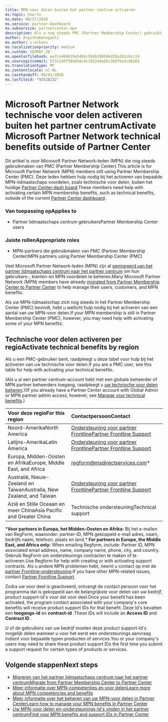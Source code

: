 ```yaml
---
title: MPN-voor delen buiten het partner centrum activeren
ms.topic: how-to
ms.date: 08/27/2020
ms.service: partner-dashboard
ms.subservice: partnercenter-mpn
description: Als u nog steeds PMC (Partner Membership Center) gebruikt, kunt u contact opnemen met wie u de voor delen van technische ondersteuning van MPN kunt activeren en kunt u de ondersteunings-Id's voor voor delen bieden.
author: ArpithaKanuganti
ms.author: v-arkanu
ms.localizationpriority: medium
ms.custom: SEOMAY.20
ms.openlocfilehash: ee7ca469619e548dc59db390566d19a1b1c8cc24
ms.sourcegitcommit: 5f31146f50e01dc4c1922e0a5bc369f0a3cd8162
ms.translationtype: MT
ms.contentlocale: nl-NL
ms.lasthandoff: 09/01/2020
ms.locfileid: "92528232"
---
```

# <a name="activate-microsoft-partner-network-technical-benefits-outside-of-partner-center"></a><span data-ttu-id="c5199-103">Microsoft Partner Network technische voor delen activeren buiten het partner centrum</span><span class="sxs-lookup"><span data-stu-id="c5199-103">Activate Microsoft Partner Network technical benefits outside of Partner Center</span></span>

<span data-ttu-id="c5199-104">Dit artikel is voor Microsoft Partner Network-leden (MPN) die nog steeds gebruikmaken van PMC (Partner Membership Center).</span><span class="sxs-lookup"><span data-stu-id="c5199-104">This article is for Microsoft Partner Network (MPN) members still using Partner Membership Center (PMC).</span></span> <span data-ttu-id="c5199-105">Deze leden hebben hulp nodig bij het activeren van bepaalde MPN-lidmaatschaps voordelen, zoals technische voor delen, buiten het huidige [Partner Center-dash board](https://partner.microsoft.com/dashboard).</span><span class="sxs-lookup"><span data-stu-id="c5199-105">These members need help with activating certain MPN membership benefits, such as technical benefits, outside of the current [Partner Center dashboard](https://partner.microsoft.com/dashboard).</span></span>

### <a name="applies-to"></a><span data-ttu-id="c5199-106">Van toepassing op</span><span class="sxs-lookup"><span data-stu-id="c5199-106">Applies to</span></span>

- <span data-ttu-id="c5199-107">Partner lidmaatschaps centrum gebruikers</span><span class="sxs-lookup"><span data-stu-id="c5199-107">Partner Membership Center users</span></span>

### <a name="appropriate-roles"></a><span data-ttu-id="c5199-108">Juiste rollen</span><span class="sxs-lookup"><span data-stu-id="c5199-108">Appropriate roles</span></span>

- <span data-ttu-id="c5199-109">MPN-partners die gebruikmaken van PMC (Partner Membership Center)</span><span class="sxs-lookup"><span data-stu-id="c5199-109">MPN partners using Partner Membership Center (PMC)</span></span>

<span data-ttu-id="c5199-110">Veel Microsoft Partner Network-leden (MPN) zijn al [gemigreerd van het partner lidmaatschaps centrum naar het partner centrum](prepare-pmc-pc-migration.md) om hun gebruikers-, klanten-en MPN voordelen te beheren.</span><span class="sxs-lookup"><span data-stu-id="c5199-110">Many Microsoft Partner Network (MPN) members have already [migrated from Partner Membership Center to Partner Center](prepare-pmc-pc-migration.md) to help manage their users, customers, and MPN benefits.</span></span>

<span data-ttu-id="c5199-111">Als uw MPN-lidmaatschap zich nog steeds in het Partner Membership Center (PMC) bevindt, hebt u wellicht hulp nodig bij het activeren van een aantal van uw MPN-voor delen.</span><span class="sxs-lookup"><span data-stu-id="c5199-111">If your MPN membership is still in Partner Membership Center (PMC), however, you may need help with activating some of your MPN benefits.</span></span>

## <a name="activate-technical-benefits-by-region"></a><span data-ttu-id="c5199-112">Technische voor delen activeren per regio</span><span class="sxs-lookup"><span data-stu-id="c5199-112">Activate technical benefits by region</span></span>

<span data-ttu-id="c5199-113">Als u een PMC-gebruiker bent, raadpleegt u deze tabel voor hulp bij het activeren van uw technische voor delen.</span><span class="sxs-lookup"><span data-stu-id="c5199-113">If you are a PMC user, see this table for help with activating your technical benefits.</span></span>

<span data-ttu-id="c5199-114">(Als u al een partner centrum-account hebt met een globale beheerder of MPN partner beheerders toegang, raadpleegt u [uw technische voor delen beheren](manage-your-partner-network-benefits.md#manage-technical-benefits).)</span><span class="sxs-lookup"><span data-stu-id="c5199-114">(If you already have a Partner Center account with Global Admin or MPN partner admin access, however, see [Manage your technical benefits](manage-your-partner-network-benefits.md#manage-technical-benefits).)</span></span>

|<span data-ttu-id="c5199-115">Voor deze regio</span><span class="sxs-lookup"><span data-stu-id="c5199-115">For this region</span></span>  | <span data-ttu-id="c5199-116">Contactpersoon</span><span class="sxs-lookup"><span data-stu-id="c5199-116">Contact</span></span> |
|:--------|:------------|
|<span data-ttu-id="c5199-117">Noord-Amerika</span><span class="sxs-lookup"><span data-stu-id="c5199-117">North America</span></span>  | [<span data-ttu-id="c5199-118">Ondersteuning voor partner Frontline</span><span class="sxs-lookup"><span data-stu-id="c5199-118">Partner Frontline Support</span></span>](https://partner.microsoft.com/support?issueid=300-0042)  |
|<span data-ttu-id="c5199-119">Latijns-Amerika</span><span class="sxs-lookup"><span data-stu-id="c5199-119">Latin America</span></span>  | [<span data-ttu-id="c5199-120">Ondersteuning voor partner Frontline</span><span class="sxs-lookup"><span data-stu-id="c5199-120">Partner Frontline Support</span></span>](https://partner.microsoft.com/support?issueid=300-0042)  |
|<span data-ttu-id="c5199-121">Europa, Midden-Oosten en Afrika</span><span class="sxs-lookup"><span data-stu-id="c5199-121">Europe, Middle East, and Africa</span></span>  | [regform@msdirectservices.com](mailto:regform@msdirectservices.com)*  |
|<span data-ttu-id="c5199-122">Australië, Nieuw-Zeeland en Taiwan</span><span class="sxs-lookup"><span data-stu-id="c5199-122">Australia, New Zealand, and Taiwan</span></span>  | [<span data-ttu-id="c5199-123">Ondersteuning voor partner Frontline</span><span class="sxs-lookup"><span data-stu-id="c5199-123">Partner Frontline Support</span></span>](https://partner.microsoft.com/support?issueid=300-0042)  |
|<span data-ttu-id="c5199-124">Azië en Stille Oceaan en meer China</span><span class="sxs-lookup"><span data-stu-id="c5199-124">Asia Pacific and Greater China</span></span>  | <span data-ttu-id="c5199-125">Technische ondersteuning</span><span class="sxs-lookup"><span data-stu-id="c5199-125">Technical support</span></span>  |

<span data-ttu-id="c5199-126">\***Voor partners in Europa, het Midden-Oosten en Afrika:** Bij het e-mailen van RegForm, waaronder: partner-ID, MPN gekoppeld e-mail adres, naam, bedrijfs naam, telefoon, plaats en land.</span><span class="sxs-lookup"><span data-stu-id="c5199-126">\* **For partners in Europe, the Middle East, and Africa only:** When emailing Regform, include: Partner ID, MPN associated email address, name, company name, phone, city, and country.</span></span> <span data-ttu-id="c5199-127">Gebruik RegForm om ondersteunings contracten te maken of te activeren.</span><span class="sxs-lookup"><span data-stu-id="c5199-127">Use Regform for help with creating or with activating support contracts.</span></span> <span data-ttu-id="c5199-128">Als u andere MPN problemen hebt, neemt u contact op met de [partner Frontline-ondersteuning](https://partner.microsoft.com/support?issueid=300-0042).</span><span class="sxs-lookup"><span data-stu-id="c5199-128">If you have other MPN-related issues, contact [Partner Frontline Support](https://partner.microsoft.com/support?issueid=300-0042).</span></span>

<span data-ttu-id="c5199-129">Zodra uw voor deel is geactiveerd, ontvangt de contact persoon voor het programma dat is gekoppeld aan de belangrijkste voor delen van uw bedrijf, product support-Id's voor dat voor deel.</span><span class="sxs-lookup"><span data-stu-id="c5199-129">Once your benefit has been activated, the program contact associated with your company's core benefits will receive product support IDs for that benefit.</span></span> <span data-ttu-id="c5199-130">Deze Id's bevatten een **toegangs-id** en **contract-id** .</span><span class="sxs-lookup"><span data-stu-id="c5199-130">These IDs will include an **Access ID** and **Contract ID** .</span></span> 

<span data-ttu-id="c5199-131">U of de gebruikers van uw bedrijf moeten deze product support-Id's mogelijk delen wanneer u voor het eerst een ondersteunings aanvraag indient voor bepaalde typen producten of services.</span><span class="sxs-lookup"><span data-stu-id="c5199-131">You or your company's users may need to share these product support IDs the first time you submit a support request for certain types of products or services.</span></span>

## <a name="next-steps"></a><span data-ttu-id="c5199-132">Volgende stappen</span><span class="sxs-lookup"><span data-stu-id="c5199-132">Next steps</span></span>

- [<span data-ttu-id="c5199-133">Migreren van het partner lidmaatschaps centrum naar het partner centrum</span><span class="sxs-lookup"><span data-stu-id="c5199-133">Migrate from Partner Membership Center to Partner Center</span></span>](prepare-pmc-pc-migration.md)
- [<span data-ttu-id="c5199-134">Meer informatie over MPN-competenties en voor delen</span><span class="sxs-lookup"><span data-stu-id="c5199-134">Learn more about MPN competencies and benefits</span></span>](learn-about-competencies.md)
- [<span data-ttu-id="c5199-135">Meer informatie over het beheren van uw MPN-voor delen in Partner Center</span><span class="sxs-lookup"><span data-stu-id="c5199-135">Learn how to manage your MPN benefits in Partner Center</span></span>](manage-your-partner-network-benefits.md)
- [<span data-ttu-id="c5199-136">Uw MPN-voor delen en-ondersteunings-Id's vinden in het partner centrum</span><span class="sxs-lookup"><span data-stu-id="c5199-136">Find your MPN benefits and support IDs in Partner Center</span></span>](mpn-find-benefits.md)

